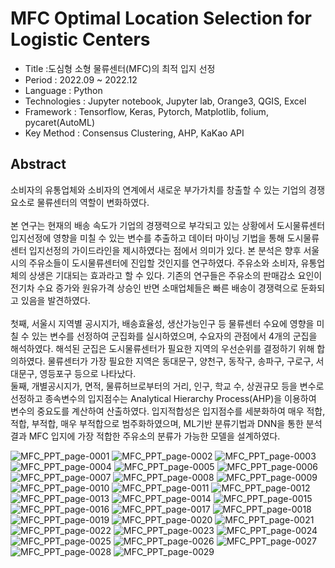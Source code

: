 # MFC Optimal Location Selection for Logistic Centers
- Title :도심형 소형 물류센터(MFC)의 최적 입지 선정
- Period : 2022.09 ~ 2022.12
- Language : Python
- Technologies : Jupyter notebook, Jupyter lab, Orange3, QGIS, Excel
- Framework : Tensorflow, Keras, Pytorch, Matplotlib, folium, pycaret(AutoML)
- Key Method : Consensus Clustering, AHP, KaKao API

## Abstract
소비자의 유통업체와 소비자의 연계에서 새로운 부가가치를 창출할 수 있는 기업의 경쟁요소로 물류센터의 역할이 변화하였다. <br>
<br>
본 연구는 현재의 배송 속도가 기업의 경쟁력으로 부각되고 있는 상황에서 도시물류센터 입지선정에 영향을 미칠 수 있는 변수를 추출하고 데이터 마이닝 기법을 통해 도시물류센터 입지선정의 가이드라인을 제시하였다는 점에서 의미가 있다. 본 분석은 향후 서울시의 주유소들이 도시물류센터에 진입할 것인지를 연구하였다. 주유소와 소비자, 유통업체의 상생은 기대되는 효과라고 할 수 있다. 기존의 연구들은 주유소의 판매감소 요인이 전기차 수요 증가와 원유가격 상승인 반면 소매업체들은 빠른 배송이 경쟁력으로 둔화되고 있음을 발견하였다. <br>
<br>
첫째, 서울시 지역별 공시지가, 배송효율성, 생산가능인구 등 물류센터 수요에 영향을 미칠 수 있는 변수를 선정하여 군집화를 실시하였으며, 수요자의 관점에서 4개의 군집을 해석하였다. 해석된 군집은 도시물류센터가 필요한 지역의 우선순위를 결정하기 위해 합의하였다. 물류센터가 가장 필요한 지역은 동대문구, 양천구, 동작구, 송파구, 구로구, 서대문구, 영등포구 등으로 나타났다. <br>
둘째, 개별공시지가, 면적, 물류허브로부터의 거리, 인구, 학교 수, 상권규모 등을 변수로 선정하고 종속변수의 입지점수는 Analytical Hierarchy Process(AHP)을 이용하여 변수의 중요도를 계산하여 산출하였다. 입지적합성은 입지점수를 세분화하여 매우 적합, 적합, 부적합, 매우 부적합으로 범주화하였으며, ML기반 분류기법과 DNN을 통한 분석 결과 MFC 입지에 가장 적합한 주유소의 분류가 가능한 모델을 설계하였다.


![MFC_PPT_page-0001](https://github.com/SS-yong/MFC-Optimal-Location-Selection-for-Logistic-Centers/assets/108441950/10752db9-22c1-41e6-b053-e27689577fee)
![MFC_PPT_page-0002](https://github.com/SS-yong/MFC-Optimal-Location-Selection-for-Logistic-Centers/assets/108441950/4253b06f-04da-4e11-be88-fb6fdb6545e4)
![MFC_PPT_page-0003](https://github.com/SS-yong/MFC-Optimal-Location-Selection-for-Logistic-Centers/assets/108441950/5aa4e2dd-5688-483d-91fc-cf902d1c73ba)
![MFC_PPT_page-0004](https://github.com/SS-yong/MFC-Optimal-Location-Selection-for-Logistic-Centers/assets/108441950/447ce293-b972-4f1c-ac96-8d8dc64fae54)
![MFC_PPT_page-0005](https://github.com/SS-yong/MFC-Optimal-Location-Selection-for-Logistic-Centers/assets/108441950/c1056feb-3d76-478a-9936-4338ead566f5)
![MFC_PPT_page-0006](https://github.com/SS-yong/MFC-Optimal-Location-Selection-for-Logistic-Centers/assets/108441950/3f3341eb-e45e-4937-b6c6-be29ad7f6a40)
![MFC_PPT_page-0007](https://github.com/SS-yong/MFC-Optimal-Location-Selection-for-Logistic-Centers/assets/108441950/17ec9c67-4325-482e-bb35-830f35e52ea2)
![MFC_PPT_page-0008](https://github.com/SS-yong/MFC-Optimal-Location-Selection-for-Logistic-Centers/assets/108441950/47ef952f-8e76-45c6-b2ab-bba649a2f94b)
![MFC_PPT_page-0009](https://github.com/SS-yong/MFC-Optimal-Location-Selection-for-Logistic-Centers/assets/108441950/154e1011-15f0-4189-b11d-70ac15302c10)
![MFC_PPT_page-0010](https://github.com/SS-yong/MFC-Optimal-Location-Selection-for-Logistic-Centers/assets/108441950/a4da8c30-06d3-401d-82f7-fc8362bd3729)
![MFC_PPT_page-0011](https://github.com/SS-yong/MFC-Optimal-Location-Selection-for-Logistic-Centers/assets/108441950/4d6f5629-c842-4a95-a8ca-612e2a6a161c)
![MFC_PPT_page-0012](https://github.com/SS-yong/MFC-Optimal-Location-Selection-for-Logistic-Centers/assets/108441950/f6c32ab2-dcff-4a37-aebb-0c72aec57039)
![MFC_PPT_page-0013](https://github.com/SS-yong/MFC-Optimal-Location-Selection-for-Logistic-Centers/assets/108441950/fe6900f7-cb0d-4fa0-99d6-4a971c89c7af)
![MFC_PPT_page-0014](https://github.com/SS-yong/MFC-Optimal-Location-Selection-for-Logistic-Centers/assets/108441950/34318b4e-6f60-40fd-81a7-194b0cae66ad)
![MFC_PPT_page-0015](https://github.com/SS-yong/MFC-Optimal-Location-Selection-for-Logistic-Centers/assets/108441950/895cc926-4b40-47df-874b-bceed786e62d)
![MFC_PPT_page-0016](https://github.com/SS-yong/MFC-Optimal-Location-Selection-for-Logistic-Centers/assets/108441950/56c3e06d-6aeb-4533-a688-b38229768d52)
![MFC_PPT_page-0017](https://github.com/SS-yong/MFC-Optimal-Location-Selection-for-Logistic-Centers/assets/108441950/7dae26dd-77b4-4851-aa73-ff1fc6a11e5b)
![MFC_PPT_page-0018](https://github.com/SS-yong/MFC-Optimal-Location-Selection-for-Logistic-Centers/assets/108441950/bb908b46-5a80-4e4d-abae-7f0372d83cfa)
![MFC_PPT_page-0019](https://github.com/SS-yong/MFC-Optimal-Location-Selection-for-Logistic-Centers/assets/108441950/ac38b175-2da2-4e96-baa9-0502ea9bb499)
![MFC_PPT_page-0020](https://github.com/SS-yong/MFC-Optimal-Location-Selection-for-Logistic-Centers/assets/108441950/35932bbf-651d-4034-b269-51e2f01d8308)
![MFC_PPT_page-0021](https://github.com/SS-yong/MFC-Optimal-Location-Selection-for-Logistic-Centers/assets/108441950/8a91b163-087c-466d-9c10-1288a2c3932c)
![MFC_PPT_page-0022](https://github.com/SS-yong/MFC-Optimal-Location-Selection-for-Logistic-Centers/assets/108441950/c44a288c-b33c-41e7-a93b-535728679372)
![MFC_PPT_page-0023](https://github.com/SS-yong/MFC-Optimal-Location-Selection-for-Logistic-Centers/assets/108441950/6fb85bed-dbd4-4712-81b5-f9ea59e73e40)
![MFC_PPT_page-0024](https://github.com/SS-yong/MFC-Optimal-Location-Selection-for-Logistic-Centers/assets/108441950/abf173b2-4eca-4ff6-ba5b-9222acdd74df)
![MFC_PPT_page-0025](https://github.com/SS-yong/MFC-Optimal-Location-Selection-for-Logistic-Centers/assets/108441950/121df450-9c81-4d0b-b22f-85c34ad73999)
![MFC_PPT_page-0026](https://github.com/SS-yong/MFC-Optimal-Location-Selection-for-Logistic-Centers/assets/108441950/0fea82cb-2162-4e85-a95a-667365c20c84)
![MFC_PPT_page-0027](https://github.com/SS-yong/MFC-Optimal-Location-Selection-for-Logistic-Centers/assets/108441950/94db393a-a615-4663-aa88-e1c34ed3e4ab)
![MFC_PPT_page-0028](https://github.com/SS-yong/MFC-Optimal-Location-Selection-for-Logistic-Centers/assets/108441950/717c405d-0622-4ff1-b4dc-2769bc4f757c)
![MFC_PPT_page-0029](https://github.com/SS-yong/MFC-Optimal-Location-Selection-for-Logistic-Centers/assets/108441950/4a9470ed-84a1-4517-b209-c609dc246eba)
